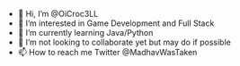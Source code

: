 - 👋 Hi, I’m @OiCroc3LL
- 👀 I’m interested in Game Development and Full Stack
- 🌱 I’m currently learning Java/Python
- 💞️ I’m not looking to collaborate yet but may do if possible
- 📫 How to reach me Twitter @MadhavWasTaken

<!---
OiCroc3LL/OiCroc3LL is a ✨ special ✨ repository because its `README.md` (this file) appears on your GitHub profile.
You can click the Preview link to take a look at your changes.
--->
